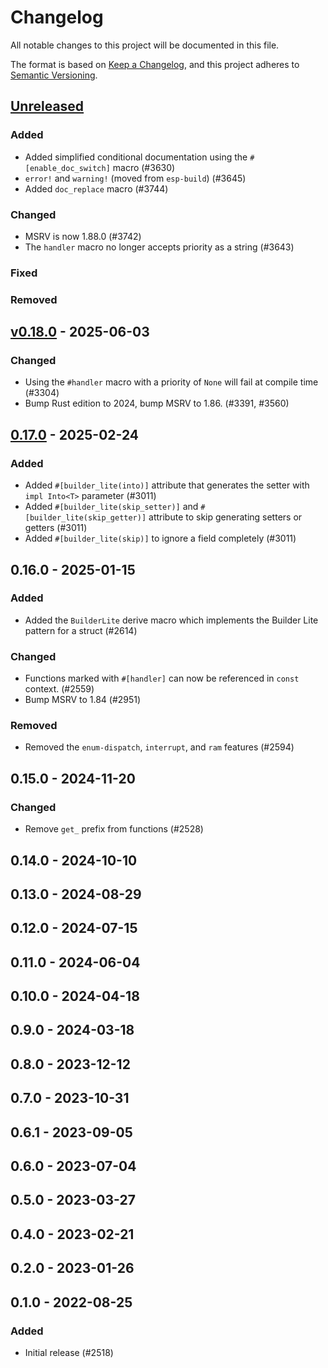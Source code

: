 # Changelog

All notable changes to this project will be documented in this file.

The format is based on [Keep a Changelog](https://keepachangelog.com/en/1.0.0/),
and this project adheres to [Semantic Versioning](https://semver.org/spec/v2.0.0.html).

## [Unreleased]

### Added

- Added simplified conditional documentation using the `#[enable_doc_switch]` macro (#3630)
- `error!` and `warning!` (moved from `esp-build`) (#3645)
- Added `doc_replace` macro (#3744)

### Changed

- MSRV is now 1.88.0 (#3742)
- The `handler` macro no longer accepts priority as a string (#3643)

### Fixed


### Removed


## [v0.18.0] - 2025-06-03

### Changed

- Using the `#handler` macro with a priority of `None` will fail at compile time (#3304)
- Bump Rust edition to 2024, bump MSRV to 1.86. (#3391, #3560)

## [0.17.0] - 2025-02-24

### Added

- Added `#[builder_lite(into)]` attribute that generates the setter with `impl Into<T>` parameter (#3011)
- Added `#[builder_lite(skip_setter)]` and `#[builder_lite(skip_getter)]` attribute to skip generating setters or getters (#3011)
- Added `#[builder_lite(skip)]` to ignore a field completely (#3011)

## 0.16.0 - 2025-01-15

### Added

- Added the `BuilderLite` derive macro which implements the Builder Lite pattern for a struct (#2614)

### Changed

- Functions marked with `#[handler]` can now be referenced in `const` context. (#2559)
- Bump MSRV to 1.84 (#2951)

### Removed

- Removed the `enum-dispatch`, `interrupt`, and `ram` features (#2594)

## 0.15.0 - 2024-11-20

### Changed

- Remove `get_` prefix from functions (#2528)

## 0.14.0 - 2024-10-10

## 0.13.0 - 2024-08-29

## 0.12.0 - 2024-07-15

## 0.11.0 - 2024-06-04

## 0.10.0 - 2024-04-18

## 0.9.0 - 2024-03-18

## 0.8.0 - 2023-12-12

## 0.7.0 - 2023-10-31

## 0.6.1 - 2023-09-05

## 0.6.0 - 2023-07-04

## 0.5.0 - 2023-03-27

## 0.4.0 - 2023-02-21

## 0.2.0 - 2023-01-26

## 0.1.0 - 2022-08-25

### Added

- Initial release (#2518)

[0.17.0]: https://github.com/esp-rs/esp-hal/releases/tag/esp-hal-procmacros-v0.17.0
[v0.18.0]: https://github.com/esp-rs/esp-hal/compare/esp-hal-procmacros-v0.17.0...esp-hal-procmacros-v0.18.0
[Unreleased]: https://github.com/esp-rs/esp-hal/compare/esp-hal-procmacros-v0.18.0...HEAD
